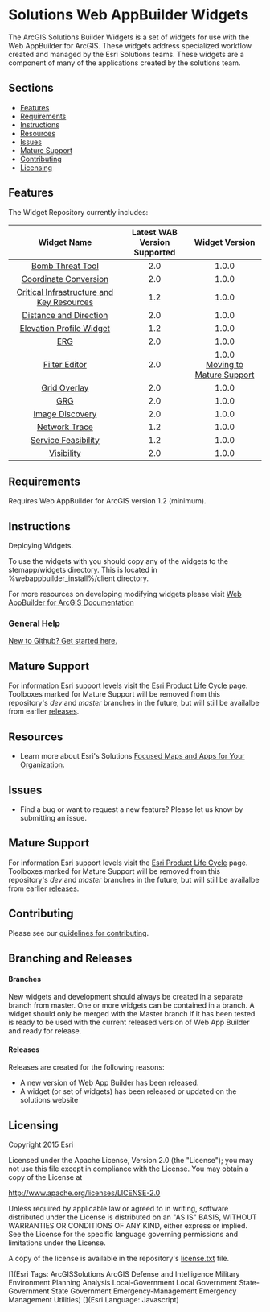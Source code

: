 # Solutions Web AppBuilder Widgets
The ArcGIS Solutions Builder Widgets is a set of widgets for use with the Web AppBuilder for ArcGIS. These widgets address specialized workflow created and managed by the Esri Solutions teams. These widgets are a component of many of the applications created by the solutions team.

## Sections

* [Features](#features)
* [Requirements](#requirements)
* [Instructions](#instructions)
* [Resources](#resources)
* [Issues](#issues)
* [Mature Support](#mature-support)
* [Contributing](#contributing)
* [Licensing](#licensing)

## Features
The Widget Repository currently includes:


|                              Widget Name                             | Latest WAB<br>Version Supported |                     Widget Version                  |
|:--------------------------------------------------------------------:|:----------------------------:|:------------------------------------------------------:|
| [Bomb Threat Tool](./BombThreat/README.md)                           |              2.0             |                          1.0.0                         |
| [Coordinate Conversion](./CoordinateConversion/ReadMe.md)            |              2.0             |                          1.0.0                         |
| [Critical Infrastructure and Key Resources](./CI_KR_Chart/README.md) |              1.2             |                          1.0.0                         |
| [Distance and Direction](./DistanceAndDirection/ReadMe.md)           |              2.0             |                          1.0.0                         |
| [Elevation Profile Widget](./ElevationProfileTable/README.md)        |              1.2             |                          1.0.0                         |
| [ERG](./ERG/README.md)                                               |              2.0             |                          1.0.0                         |
| [Filter Editor](./FilterEditor/README.md)                            |              2.0             | 1.0.0<br>[Moving to Mature Support ](#mature-support)  |
| [Grid Overlay](./GridOverlay/README.md)                              |              2.0             |                          1.0.0                         |
| [GRG](./GRG/README.md)											   |	 		  2.0			  |							 1.0.0						   |	
| [Image Discovery](./ImageDiscovery/README.md)                        |              2.0             |                          1.0.0                         |
| [Network Trace](./NetworkTrace/README.md)                            |              1.2             |                          1.0.0                         |
| [Service Feasibility](./ServiceFeasibility/README.md)                |              1.2             |                          1.0.0                         |
| [Visibility](./Visibility/README.md)                                 |              2.0             |                          1.0.0                         |

## Requirements
Requires Web AppBuilder for ArcGIS version 1.2 (minimum).

## Instructions
Deploying Widgets.

To use the widgets with you should copy any of the widgets to the stemapp/widgets directory. This is located in %webappbuilder_install%/client directory.

For more resources on developing modifying widgets please visit
[Web AppBuilder for ArcGIS Documentation](http://doc.arcgis.com/en/web-appbuilder/)

### General Help
[New to Github? Get started here.](http://htmlpreview.github.com/?https://github.com/Esri/esri.github.com/blob/master/help/esri-getting-to-know-github.html)

## Mature Support
 For information Esri support levels visit the [Esri Product Life Cycle](http://support.esri.com/other-resources/product-life-cycle) page. Toolboxes marked for Mature Support will be removed from this repository's *dev* and *master* branches in the future, but will still be availalbe from earlier [releases](https://github.com/Esri/solutions-geoprocessing-toolbox/releases).
 
## Resources

* Learn more about Esri's Solutions [Focused Maps and Apps for Your Organization](http://solutions.arcgis.com/).

## Issues

* Find a bug or want to request a new feature?  Please let us know by submitting an issue.

## Mature Support
For information Esri support levels visit the [Esri Product Life Cycle](http://support.esri.com/other-resources/product-life-cycle) page. Toolboxes marked for Mature Support will be removed from this repository's *dev* and *master* branches in the future, but will still be availalbe from earlier [releases](https://github.com/Esri/solutions-geoprocessing-toolbox/releases).

## Contributing

Please see our [guidelines for contributing](http://github.com/Esri/solutions-webappbuilder-widgets/blob/master/CONTRIBUTING.md).

## Branching and Releases

#### Branches ####
New widgets and development should always be created in a separate branch from master. One or more widgets can be contained in a branch. A widget should only be merged with the Master branch if it has been tested is ready to be used with the current released version of Web App Builder and ready for release.
#### Releases ####
Releases are created for the following reasons:
- A new version of Web App Builder has been released.
- A widget (or set of widgets) has been released or updated on the solutions website


## Licensing

Copyright 2015 Esri

Licensed under the Apache License, Version 2.0 (the "License");
you may not use this file except in compliance with the License.
You may obtain a copy of the License at

   http://www.apache.org/licenses/LICENSE-2.0

Unless required by applicable law or agreed to in writing, software
distributed under the License is distributed on an "AS IS" BASIS,
WITHOUT WARRANTIES OR CONDITIONS OF ANY KIND, either express or implied.
See the License for the specific language governing permissions and
limitations under the License.

A copy of the license is available in the repository's
[license.txt](license.txt) file.

[](Esri Tags: ArcGISSolutions ArcGIS Defense and Intelligence Military Environment Planning Analysis Local-Government Local Government State-Government State Government Emergency-Management Emergency Management Utilities)
[](Esri Language: Javascript)
